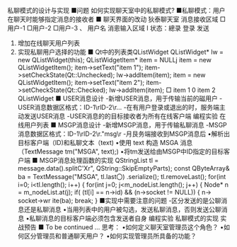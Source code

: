 私聊模式的设计与实现
■问题
如何实现聊天室中的私聊模式?
■私聊模式：用户在聊天时能够指定消息的接收者
■ 聊天界面的改动
狄泰聊天室
消息接收区域
□用户-1
□用户-2
□用户-3 、
用户名
消悤输入区域 I
状态：總录 登录 发送
1. 增加在线聊天用户列表
2. 实现私聊用户选择的功能
■ Qt中的列表类QListWidget
QListWidget* lw = new QListWidget(this);
QListWidgetltem* item = NULLj
item = new QListWidgetItem();
item->setText("item 1");
item->setCheckState(Qt::Unchecked);
lw->addltem(item);
item = new QListWidgetItem();
item->setText("item 2");
item->setCheckState(Qt::Checked);
lw->addltem(item);
□ item 1
0 item 2
QListWidget
■ USER消息设计
-新增USER消息，用于传输当前的磁用户
-USER消息数据区格式：ID-1\rlD-2\r…
-在有用户登录或退出的时，服务端主动发送USER消息
-USER消息的的目标接收者为所有在线客户端
编程实验 在线用户列表
■ MSGP消息设计
-新增MSGP消息，用于传输私聊消息
-MSGP 消息数据区格式：ID-1\rlD-2\r."msg\r
-月艮务端接收到MSGP消息后
•解析出目标客户端（ID)和私聊文本（text)
•使用 text 构造 MSGA 消息（TextMessage tm("MSGA", text);)
•将tm发送给由MSGP中ID指定的目标客户端
■ MSGP消息处理函数的实现
QStringList tl = message.data().splitC'Xr", QString::SkipEmptyParts);
const QByteArray& ba = TextMessage("MSGA", tl.last〇) .serialize();
tl.removeLast();
for(int i=0; i<tl.length(); i++)
{
for(int j=0; j<m_nodeList.length(); j++)
{
Node* n = m_nodeList.at(j);
if( (tl[i] == n->id) && (n->socket != NULL))
{
n-> socket->wr ite(ba);
break;
}
■实现中需要注意的问题
-区分发送的是公聊消息还是私聊消息
•当用列表中的用户被勾选，发送私聊消息，否则发送公聊消息
•私聊消息的目标客户端必须包含发送者自身
编程实验 私聊模式的实现
实战预告
■ To be continued ...
思考：
•如何定义聊天室管理员这个角色？
•如何区分管理员和普通聊天用户？
•如何实现管理员所具备的功能？